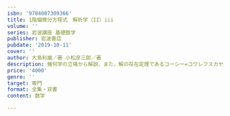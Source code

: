 ```yaml
---
isbn: '9784007309366'
title: 1階偏微分方程式　解析学（II）iii
volume: ''
series: 岩波講座 基礎数学
publisher: 岩波書店
pubdate: '2019-10-11'
cover: ''
author: 大島利雄／著 小松彦三郎／著
description: 幾何学の立場から解説．また，解の存在定理であるコーシー=コワレフスカヤの定理を証明する．
price: '4000'
genre: ''
target: 専門
format: 全集・双書
content: 数学

---
```


